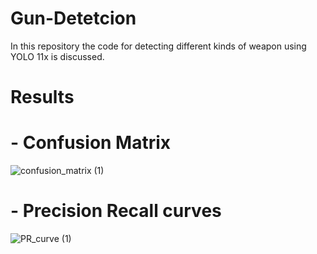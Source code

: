 # Gun-Detetcion
In this repository the code for detecting different kinds of weapon using YOLO 11x is discussed.
# Results
# - Confusion Matrix 
![confusion_matrix (1)](https://github.com/user-attachments/assets/34784f07-60b1-4589-8f6c-464c092a8f22)
# - Precision Recall curves
![PR_curve (1)](https://github.com/user-attachments/assets/9a40607d-ef07-4efd-be55-a6b413d14d80)
